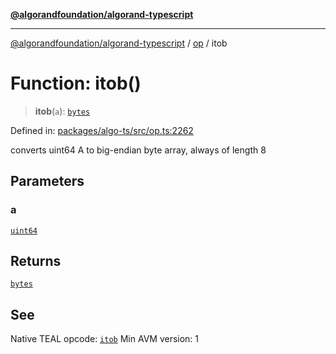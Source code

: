 [**@algorandfoundation/algorand-typescript**](../../README.md)

***

[@algorandfoundation/algorand-typescript](../../README.md) / [op](../README.md) / itob

# Function: itob()

> **itob**(`a`): [`bytes`](../../index/type-aliases/bytes.md)

Defined in: [packages/algo-ts/src/op.ts:2262](https://github.com/algorandfoundation/puya-ts/blob/main/packages/algo-ts/src/op.ts#L2262)

converts uint64 A to big-endian byte array, always of length 8

## Parameters

### a

[`uint64`](../../index/type-aliases/uint64.md)

## Returns

[`bytes`](../../index/type-aliases/bytes.md)

## See

Native TEAL opcode: [`itob`](https://dev.algorand.co/reference/algorand-teal/opcodes#itob)
Min AVM version: 1
